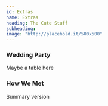 ```yaml
---
id: Extras
name: Extras
heading: The Cute Stuff
subheading: 
image: "http://placehold.it/500x500"
---
```


### Wedding Party
Maybe a table here 

### How We Met
Summary version 
